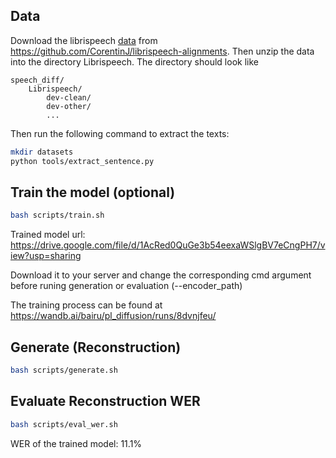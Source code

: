 ## Data
Download the librispeech [data](https://drive.google.com/file/d/1WYfgr31T-PPwMcxuAq09XZfHQO5Mw8fE/view) from https://github.com/CorentinJ/librispeech-alignments.
Then unzip the data into the directory Librispeech. The directory should look like 
```
speech_diff/
    Librispeech/
        dev-clean/
        dev-other/
        ...
```
Then run the following command to extract the texts:
```sh
mkdir datasets
python tools/extract_sentence.py
```

## Train the model (optional)
```sh
bash scripts/train.sh
```
Trained model url: https://drive.google.com/file/d/1AcRed0QuGe3b54eexaWSlgBV7eCngPH7/view?usp=sharing

Download it to your server and change the corresponding cmd argument before runing generation or evaluation (--encoder_path)

The training process can be found at https://wandb.ai/bairu/pl_diffusion/runs/8dvnjfeu/


## Generate (Reconstruction)

```sh
bash scripts/generate.sh
```

## Evaluate Reconstruction WER

```sh
bash scripts/eval_wer.sh
```
WER of the trained model: 11.1%

